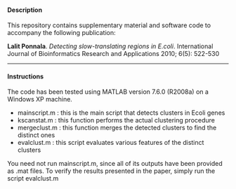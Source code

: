 
#### Description

This repository contains supplementary material and software code to accompany the following publication:

**Lalit Ponnala**. *Detecting slow-translating regions in E.coli*. International Journal of Bioinformatics Research and Applications 2010; 6(5): 522-530

<hr>

#### Instructions

The code has been tested using MATLAB version 7.6.0 (R2008a) on a Windows XP machine. 

- mainscript.m : this is the main script that detects clusters in Ecoli genes
- kscanstat.m : this function performs the actual clustering procedure
- mergeclust.m : this function merges the detected clusters to find the distinct ones
- evalclust.m : this script evaluates various features of the distinct clusters


You need not run mainscript.m, since all of its outputs have been provided as .mat files. To verify the results presented in the paper, simply run the script evalclust.m
